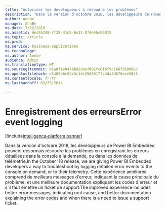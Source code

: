 ```yaml
---
title: "Autoriser les développeurs à résoudre les problèmes"
description: "Dans la version d'octobre 2018, les développeurs de Power BI Embedded peuvent désormais résoudre les problèmes en enregistrant les erreurs détaillées dans la console à la demande, ou dans les données de télémétrie."
author: Annbe
manager: AnnBe
ms.date: 7/22/2018
ms.assetid: dea5b2d8-7f28-41d8-be11-8fde6bc00d19
ms.topic: article
ms.prod: 
ms.service: business-applications
ms.technology: 
ms.author: Annbe
audience: Admin
ms.translationtype: HT
ms.sourcegitcommit: b1a0f1e04786d2daef091fc6f6f9c168f2b005e7
ms.openlocfilehash: d5402e6c92e3c1dc2945017fc4da3d578ece5835
ms.contentlocale: fr-fr
ms.lasthandoff: 09/25/2018

---
```

#  <a name="error-event-logging"></a><span data-ttu-id="d2fb2-103">Enregistrement des erreurs</span><span class="sxs-lookup"><span data-stu-id="d2fb2-103">Error event logging</span></span>

[!include[intelligence-platform banner](../../includes/intelligence-platform.md)]



<span data-ttu-id="d2fb2-104">Dans la version d'octobre 2018, les développeurs de Power BI Embedded peuvent désormais résoudre les problèmes en enregistrant les erreurs détaillées dans la console à la demande, ou dans les données de télémétrie.</span><span class="sxs-lookup"><span data-stu-id="d2fb2-104">In the October '18 release, we are giving Power BI Embedded developers a way to troubleshoot by logging detailed error events to the console on demand, or to their telemetry.</span></span> <span data-ttu-id="d2fb2-105">Cette expérience améliorée comprend de meilleurs messages d'erreur, indiquant la cause principale du problème, et une meilleure documentation expliquant les codes d'erreur et s'il faut émettre un ticket de support.</span><span class="sxs-lookup"><span data-stu-id="d2fb2-105">The improved experience includes better error messages, indicating root cause, and better documentation explaining the error codes and when there is a need to issue a support ticket.</span></span>

